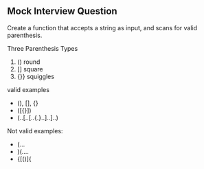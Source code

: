 Mock Interview Question 
--

Create a function that accepts a string as input, and scans for valid parenthesis.

Three Parenthesis Types 
1. () round 
2. [] square
3. {}} squiggles

valid examples
- (), [], {}
- ([{}])
- (..[..[..{.}..]..]..)

Not valid examples:
- (...
- )(....
- {[()]{
